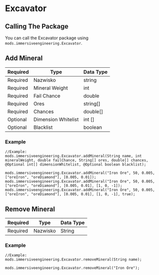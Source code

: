 # Excavator

## Calling The Package

You can call the Excavator package using `mods.immersiveengineering.Excavator`.

## Add Mineral

| Required | Type                | Data Type |
| -------- | ------------------- | --------- |
| Required | Nazwisko            | string    |
| Required | Mineral Weight      | int       |
| Required | Fail Chance         | double    |
| Required | Ores                | string[]  |
| Required | Chances             | double[]  |
| Optional | Dimension Whitelist | int []    |
| Optional | Blacklist           | boolean   |

### Example

```zenscript
//Example:
mods.immersiveengineering.Excavator.addMineral(String name, int mineralWeight, double failChance, String[] ores, double[] chances, @Optional int[] dimensionWhitelist, @Optional boolean blacklist);

mods.immersiveengineering.Excavator.addMineral("Iron Ore", 50, 0.005, ["oreIron", "oreDiamond"], [0.005, 0.01]);
mods.immersiveengineering.Excavator.addMineral("Iron Ore", 50, 0.005, ["oreIron", "oreDiamond"], [0.005, 0.01], [1, 0, -1]);
mods.immersiveengineering.Excavator.addMineral("Iron Ore", 50, 0.005, ["oreIron", "oreDiamond"], [0.005, 0.01], [1, 0, -1], true);
```

## Remove Mineral

| Required | Type     | Data Type |
| -------- | -------- | --------- |
| Required | Nazwisko | String    |

### Example

```zenscript
//Example:
mods.immersiveengineering.Excavator.removeMineral(String name);

mods.immersiveengineering.Excavator.removeMineral("Iron Ore");
```